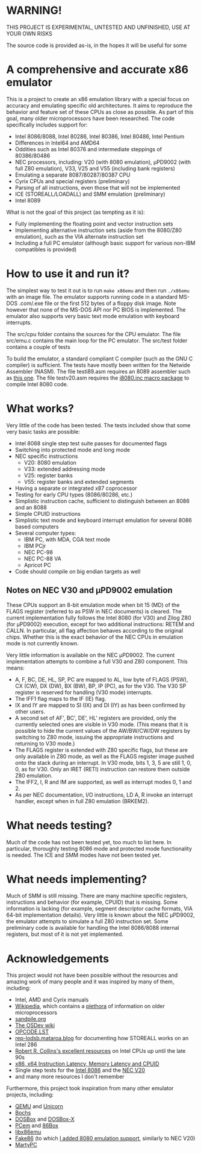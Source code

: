 
# WARNING!

THIS PROJECT IS EXPERIMENTAL, UNTESTED AND UNFINISHED, USE AT YOUR OWN RISKS

The source code is provided as-is, in the hopes it will be useful for some

# A comprehensive and accurate x86 emulator

This is a project to create an x86 emulation library with a special focus on accuracy and emulating specific old architectures.
It aims to reproduce the behavior and feature set of these CPUs as close as possible.
As part of this goal, many older microprocessors have been researched.
The code specifically includes support for:

* Intel 8086/8088, Intel 80286, Intel 80386, Intel 80486, Intel Pentium
* Differences in Intel64 and AMD64
* Oddities such as Intel 80376 and intermediate steppings of 80386/80486
* NEC processors, including: V20 (with 8080 emulation), µPD9002 (with full Z80 emulation), V33, V25 and V55 (including bank registers)
* Emulating a separate 8087/80287/80387 CPU
* Cyrix CPUs and special registers (preliminary)
* Parsing of all instructions, even those that will not be implemented
* ICE (STOREALL/LOADALL) and SMM emulation (preliminary)
* Intel 8089

What is not the goal of this project (as tempting as it is):

* Fully implementing the floating point and vector instruction sets
* Implementing alternative instruction sets (aside from the 8080/Z80 emulation), such as the VIA alternate instruction set
* Including a full PC emulator (although basic support for various non-IBM compatibles is provided)

# How to use it and run it?

The simplest way to test it out is to run `make x86emu` and then run `./x86emu` with an image file.
The emulator supports running code in a standard MS-DOS .com/.exe file or the first 512 bytes of a floppy disk image.
Note however that none of the MS-DOS API nor PC BIOS is implemented.
The emulator also supports very basic text mode emulation with keyboard interrupts.

The src/cpu folder contains the sources for the CPU emulator.
The file src/emu.c contains the main loop for the PC emulator.
The src/test folder contains a couple of tests

To build the emulator, a standard compliant C compiler (such as the GNU C compiler) is sufficient.
The tests have mostly been written for the Netwide Assembler (NASM).
The file testi89.asm requires an 8089 assembler such as [this one](https://github.com/brouhaha/i89).
The file testv20.asm requires the [i8080.inc macro package](https://github.com/BinaryMelodies/nasm-i8080) to compile Intel 8080 code.

# What works?

Very little of the code has been tested.
The tests included show that some very basic tasks are possible:

* Intel 8088 single step test suite passes for documented flags
* Switching into protected mode and long mode
* NEC specific instructions
    * V20: 8080 emulation
    * V33: extended addressing mode
    * V25: register banks
    * V55: register banks and extended segments
* Having a separate or integrated x87 coprocessor
* Testing for early CPU types (8086/80286, etc.)
* Simplistic instruction cache, sufficient to distinguish between an 8086 and an 8088
* Simple CPUID instructions
* Simplistic text mode and keyboard interrupt emulation for several 8086 based computers
* Several computer types:
    * IBM PC, with MDA, CGA text mode
    * IBM PCjr
    * NEC PC-98
    * NEC PC-88 VA
    * Apricot PC
* Code should compile on big endian targets as well

## Notes on NEC V30 and µPD9002 emulation

These CPUs support an 8-bit emulation mode when bit 15 (MD) of the FLAGS register (referred to as PSW in NEC documents) is cleared.
The current implementation fully follows the Intel 8080 (for V30) and Zilog Z80 (for µPD9002) execution, except for two additional instructions: RETEM and CALLN.
In particular, all flag affection behaves according to the original chips.
Whether this is the exact behavior of the NEC CPUs in emulation mode is not currently known.

Very little information is available on the NEC µPD9002.
The current implementation attempts to combine a full V30 and Z80 component.
This means:

* A, F, BC, DE, HL, SP, PC are mapped to AL, low byte of FLAGS (PSW), CX (CW), DX (DW), BX (BW), BP, IP (PC), as for the V30.
The V30 SP register is reserved for handling (V30 mode) interrupts.
* The IFF1 flag maps to the IF (IE) flag.
* IX and IY are mapped to SI (IX) and DI (IY) as has been confirmed by other users.
* A second set of AF', BC', DE', HL' registers are provided, only the currently selected ones are visible in V30 mode. (This means that it is possible to hide the current values of the AW/BW/CW/DW registers by switching to Z80 mode, issuing the appropriate instructions and returning to V30 mode.)
* The FLAGS register is extended with Z80 specific flags, but these are only available in Z80 mode, as well as the FLAGS register image pushed onto the stack during an interrupt.
In V30 mode, bits 1, 3, 5 are still 1, 0, 0, as for V30.
Only an IRET (RETI) instruction can restore them outside Z80 emulation.
* The IFF2, I, R and IM are supported, as well as interrupt modes 0, 1 and 2.
* As per NEC documentation, I/O instructions, LD A, R invoke an interrupt handler, except when in full Z80 emulation (BRKEM2).

# What needs testing?

Much of the code has not been tested yet, too much to list here.
In particular, thoroughly testing 8086 mode and protected mode functionality is needed.
The ICE and SMM modes have not been tested yet.

# What needs implementing?

Much of SMM is still missing.
There are many machine specific registers, instructions and behavior (for example, CPUID) that is missing.
Some information is lacking (for example, segment descriptor cache formats, VIA 64-bit implementation details).
Very little is known about the NEC µPD9002, the emulator attempts to simulate a full Z80 instruction set.
Some preliminary code is available for handling the Intel 8086/8088 internal registers, but most of it is not yet implemented.

# Acknowledgements

This project would not have been possible without the resources and amazing work of many people and it was inspired by many of them, including:

* Intel, AMD and Cyrix manuals
* [Wikipedia](https://www.wikipedia.org/), which contains a [plethora](https://en.wikipedia.org/wiki/X86_instruction_listings) of information on older microprocessors
* [sandpile.org](https://sandpile.org/)
* [The OSDev wiki](https://wiki.osdev.org)
* [OPCODE.LST](http://phg.chat.ru/opcode.txt)
* [rep-lodsb.mataroa.blog](https://rep-lodsb.mataroa.blog/blog/intel-286-secrets-ice-mode-and-f1-0f-04/) for documenting how STOREALL works on an Intel 286
* [Robert R. Collins's excellent resources](https://www.rcollins.org/) on Intel CPUs up until the late 90s
* [x86, x64 Instruction Latency, Memory Latency and CPUID](http://users.atw.hu/instlatx64/)
* Single step tests for the [Intel 8086](https://github.com/SingleStepTests/8088) and the [NEC V20](https://github.com/SingleStepTests/v20)
* and many more resources I don't remember

Furthermore, this project took inspiration from many other emulator projects, including:

* [QEMU](https://www.qemu.org/) and [Unicorn](https://www.unicorn-engine.org/)
* [Bochs](https://bochs.sourceforge.io/)
* [DOSBox](https://www.dosbox.com/) and [DOSBox-X](https://dosbox-x.com/)
* [PCem](https://www.pcem-emulator.co.uk/) and [86Box](https://86box.net/)
* [libx86emu](https://github.com/wfeldt/libx86emu)
* [Fake86](https://sourceforge.net/projects/fake86/) (to which [I added 8080 emulation support](https://github.com/BinaryMelodies/fake86), similarly to NEC V20)
* [MartyPC](https://github.com/dbalsom/martypc)

